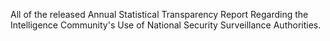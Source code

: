 All of the released Annual Statistical Transparency Report Regarding the Intelligence Community's Use of National Security Surveillance Authorities.

